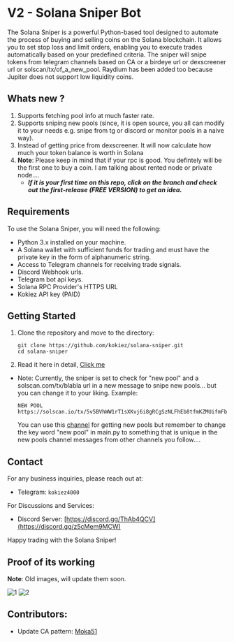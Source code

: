 # V2 - Solana Sniper Bot

The Solana Sniper is a powerful Python-based tool designed to automate the process of buying and selling coins on the Solana blockchain. It allows you to set stop loss and limit orders, enabling you to execute trades automatically based on your predefined criteria. The sniper will snipe tokens from telegram channels based on CA or a birdeye url or dexscreener url or solscan/tx/of_a_new_pool. Raydium has been added too because Jupiter does not support low liquidity coins.

## Whats new ? 
1) Supports fetching pool info at much faster rate.
2) Supports sniping new pools (since, it is open source, you all can modify it to your needs e.g. snipe from tg or discord or monitor pools in a naive way).
3) Instead of getting price from dexscreener. It will now calculate how much your token balance is worth in Solana
4) **Note**: Please keep in mind that if your rpc is good. You defintely will be the first one to buy a coin. I am talking about rented node or private node....
    - ***If it is your first time on this repo, click on the branch and check out the first-release (FREE VERSION) to get an idea.***

## Requirements

To use the Solana Sniper, you will need the following:

- Python 3.x installed on your machine.
- A Solana wallet with sufficient funds for trading and must have the private key in the form of alphanumeric string.
- Access to Telegram channels for receiving trade signals.
- Discord Webhook urls.
- Telegram bot api keys.
- Solana RPC Provider's HTTPS URL
- Kokiez API key (PAID)

## Getting Started

1. Clone the repository and move to the directory:
    ```shell
    git clone https://github.com/kokiez/solana-sniper.git
    cd solana-sniper
    ```
2. Read it here in detail, [Click me](https://github.com/kokiez/solana-sniper/blob/main/guide.md)
- Note: Currently, the sniper is set to check for "new pool" and a solscan.com/tx/blabla url in a new message to snipe new pools... but you can change it to your liking. Example:
   ```
   NEW POOL
   https://solscan.io/tx/5v5BVhWW1rT1sXKvj6i8gRCgSzNLFhEb8tfmKZMUifmFbCLFzfJCnkHgcAwcvCXnizmWMh8cT2WSDV4soJ7Pf5AP
   ```
  You can use this [channel](https://web.telegram.org/k/#@solanapoolsnew) for getting new pools but remember to change the key word "new pool" in main.py to something that is unique in the new pools channel messages from other channels you follow....

## Contact

For any business inquiries, please reach out at:
- Telegram: `kokiez4000`

For Discussions and Services:
- Discord Server: [https://discord.gg/ThAb4QCV](https://discord.gg/z5cMem9MCW)

Happy trading with the Solana Sniper!

## Proof of its working

**Note**:  Old images, will update them soon.

![1](https://github.com/kokiez/solana-sniper/assets/105941365/2131ce16-1b5c-4cd2-8838-ff0427edbd71)
![2](https://github.com/kokiez/solana-sniper/assets/105941365/f54fb612-23de-4db1-85f2-39ded1ccc516)


## Contributors:
- Update CA pattern: [Moka51](https://github.com/Moka51)

